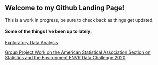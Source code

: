 ## Welcome to my Github Landing Page!

This is a work in progress, be sure to check back as things get updated.


#### Some of the things I've been up to lately:


[Exploratory Data Analysis](https://erickabsmith.shinyapps.io/catch-data/)

[Group Project Work on the American Statistical Association Section on Statistics and the Environment ENVR Data Challenge 2020](https://jimmylovestea.shinyapps.io/datadash/)
